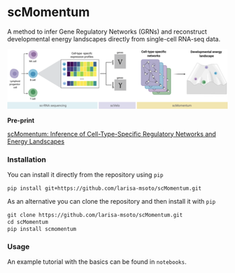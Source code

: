 # scMomentum

A method to infer Gene Regulatory Networks (GRNs) and reconstruct developmental energy landscapes directly from single-cell RNA-seq data.

![Pipeline](/images/pipeline.png)

**Pre-print**

[scMomentum: Inference of Cell-Type-Specific Regulatory Networks and Energy Landscapes](https://biorxiv.org/cgi/content/short/2020.12.30.424887v1) 

### Installation

You can install it directly from the repository using `pip`

```
pip install git+https://github.com/larisa-msoto/scMomentum.git
```

As an alternative you can clone the repository and then install it with `pip`

```
git clone https://github.com/larisa-msoto/scMomentum.git
cd scMomentum
pip install scmomentum
```

### Usage

An example tutorial with the basics can be found in `notebooks`. 



